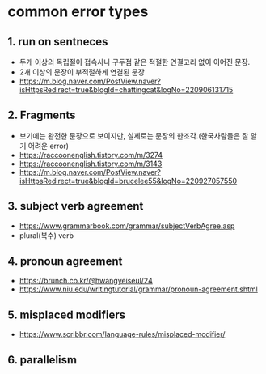 # common error types

## 1. run on sentneces 
- 두개 이상의 독립절이 접속사나 구두점 같은 적절한 연결고리 없이 이어진 문장.
- 2개 이상의 문장이 부적절하게 연결된 문장
- https://m.blog.naver.com/PostView.naver?isHttpsRedirect=true&blogId=chattingcat&logNo=220906131715

## 2. Fragments
- 보기에는 완전한 문장으로 보이지만, 실제로는 문장의 한조각.(한국사람들은 잘 알기 어려운 error)
- https://raccoonenglish.tistory.com/m/3274
- https://raccoonenglish.tistory.com/m/3143 
- https://m.blog.naver.com/PostView.naver?isHttpsRedirect=true&blogId=brucelee55&logNo=220927057550

## 3. subject verb agreement
- https://www.grammarbook.com/grammar/subjectVerbAgree.asp
- plural(복수) verb

## 4. pronoun agreement
- https://brunch.co.kr/@hwangyeiseul/24
- https://www.niu.edu/writingtutorial/grammar/pronoun-agreement.shtml

## 5. misplaced modifiers
- https://www.scribbr.com/language-rules/misplaced-modifier/


## 6. parallelism
